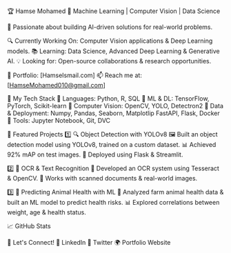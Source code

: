 🏆 Hamse Mohamed
📌 Machine Learning | Computer Vision | Data Science

🚀 Passionate about building AI-driven solutions for real-world problems.

🔍 Currently Working On: Computer Vision applications & Deep Learning models.
📚 Learning: Data Science, Advanced Deep Learning & Generative AI.
💡 Looking for: Open-source collaborations & research opportunities.

🔗 Portfolio: [HamseIsmail.com]
📫 Reach me at: [HamseMohamed010@gmail.com]

🚀 My Tech Stack
🔹 Languages: Python, R, SQL
🔹 ML & DL: TensorFlow, PyTorch, Scikit-learn
🔹 Computer Vision: OpenCV, YOLO, Detectron2
🔹 Data & Deployment: Numpy, Pandas, Seaborn, Matplotlip FastAPI, Flask, Docker
🔹 Tools: Jupyter Notebook, Git, DVC

📌 Featured Projects
1️⃣ 🔍 Object Detection with YOLOv8
🖼️ Built an object detection model using YOLOv8, trained on a custom dataset.
📊 Achieved 92% mAP on test images.
🚀 Deployed using Flask & Streamlit.

2️⃣ 📝 OCR & Text Recognition
📄 Developed an OCR system using Tesseract & OpenCV.
🎯 Works with scanned documents & real-world images.

3️⃣ 🧠 Predicting Animal Health with ML
🔬 Analyzed farm animal health data & built an ML model to predict health risks.
📊 Explored correlations between weight, age & health status.

📈 GitHub Stats


📢 Let's Connect!
🔗 LinkedIn
💬 Twitter
🌍 Portfolio Website
